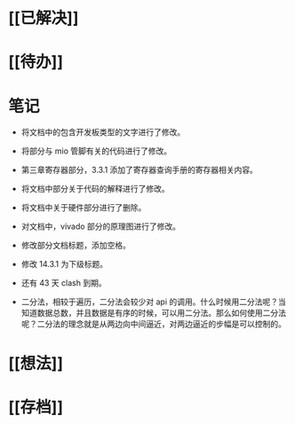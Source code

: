 # [[已解决]]

# [[待办]]

# 笔记
- 将文档中的包含开发板类型的文字进行了修改。
- 将部分与 mio 管脚有关的代码进行了修改。
- 第三章寄存器部分，3.3.1 添加了寄存器查询手册的寄存器相关内容。
- 将文档中部分关于代码的解释进行了修改。
- 将文档中关于硬件部分进行了删除。
- 对文档中，vivado 部分的原理图进行了修改。
- 修改部分文档标题，添加空格。
- 修改 14.3.1 为下级标题。


- 还有 43 天 clash 到期。
- 二分法，相较于遍历，二分法会较少对 api 的调用。什么时候用二分法呢？当知道数据总数，并且数据是有序的时候，可以用二分法。那么如何使用二分法呢？二分法的理念就是从两边向中间逼近，对两边逼近的步幅是可以控制的。

# [[想法]]

# [[存档]]